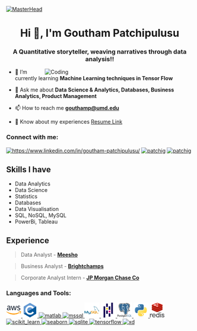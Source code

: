 [![MasterHead](https://blog.bit.ai/wp-content/uploads/2018/09/How-to-Embed-GitHub-Gists-in-Your-Documents-Blog-Banner.png)](https://github.com/PatchiG)
<h1 align="center">Hi 👋, I'm Goutham Patchipulusu</h1>
<h3 align="center">A Quantitative storyteller, weaving narratives through data analysis!!</h3>
<img align="right" alt="Coding" width="400" src="https://miro.medium.com/v2/resize:fit:1400/0*08dAfJ2wmnmqgsrl.gif">

- 🌱 I’m currently learning **Machine Learning techniques in Tensor Flow**

- 💬 Ask me about **Data Science & Analytics, Databases, Business Analytics, Product Management**

- 📫 How to reach me **gouthamp@umd.edu**

- 📄 Know about my experiences [Resume Link](https://docs.google.com/document/d/1R02P4WT82mMS8ZG0IgKbBFbGwOrhf-8Lkdrks8qj2Pg/edit)

<h3 align="left">Connect with me:</h3>
<p align="left">
<a href="https://linkedin.com/in/https://www.linkedin.com/in/goutham-patchipulusu/" target="blank"><img align="center" src="https://raw.githubusercontent.com/rahuldkjain/github-profile-readme-generator/master/src/images/icons/Social/linked-in-alt.svg" alt="https://www.linkedin.com/in/goutham-patchipulusu/" height="30" width="40" /></a>
<a href="https://kaggle.com/patchig" target="blank"><img align="center" src="https://raw.githubusercontent.com/rahuldkjain/github-profile-readme-generator/master/src/images/icons/Social/kaggle.svg" alt="patchig" height="30" width="40" /></a>
<a href="https://instagram.com/patchig" target="blank"><img align="center" src="https://raw.githubusercontent.com/rahuldkjain/github-profile-readme-generator/master/src/images/icons/Social/instagram.svg" alt="patchig" height="30" width="40" /></a>
</p>

## Skills I have

* Data Analytics
* Data Science
* Statistics
* Databases
* Data Visualisation
* SQL, NoSQL, MySQL
* PowerBi, Tableau


## Experience

> Data Analyst - [**Meesho**](https://www.meesho.com/)

> Business Analyst - [**Brightchamps**](https://brightchamps.com/)

> Corporate Analyst Intern - [**JP Morgan Chase Co**](https://careers.jpmorgan.com/us/en/students/programs/cadp-summer-analyst?search=&tags=location__Americas__UnitedStatesofAmerica)

<h3 align="left">Languages and Tools:</h3>
<p align="left"> <a href="https://aws.amazon.com" target="_blank" rel="noreferrer"> <img src="https://raw.githubusercontent.com/devicons/devicon/master/icons/amazonwebservices/amazonwebservices-original-wordmark.svg" alt="aws" width="40" height="40"/> </a> <a href="https://www.cprogramming.com/" target="_blank" rel="noreferrer"> <img src="https://raw.githubusercontent.com/devicons/devicon/master/icons/c/c-original.svg" alt="c" width="40" height="40"/> </a> <a href="https://www.mathworks.com/" target="_blank" rel="noreferrer"> <img src="https://upload.wikimedia.org/wikipedia/commons/2/21/Matlab_Logo.png" alt="matlab" width="40" height="40"/> </a> <a href="https://www.microsoft.com/en-us/sql-server" target="_blank" rel="noreferrer"> <img src="https://www.svgrepo.com/show/303229/microsoft-sql-server-logo.svg" alt="mssql" width="40" height="40"/> </a> <a href="https://www.mysql.com/" target="_blank" rel="noreferrer"> <img src="https://raw.githubusercontent.com/devicons/devicon/master/icons/mysql/mysql-original-wordmark.svg" alt="mysql" width="40" height="40"/> </a> <a href="https://pandas.pydata.org/" target="_blank" rel="noreferrer"> <img src="https://raw.githubusercontent.com/devicons/devicon/2ae2a900d2f041da66e950e4d48052658d850630/icons/pandas/pandas-original.svg" alt="pandas" width="40" height="40"/> </a> <a href="https://www.postgresql.org" target="_blank" rel="noreferrer"> <img src="https://raw.githubusercontent.com/devicons/devicon/master/icons/postgresql/postgresql-original-wordmark.svg" alt="postgresql" width="40" height="40"/> </a> <a href="https://www.python.org" target="_blank" rel="noreferrer"> <img src="https://raw.githubusercontent.com/devicons/devicon/master/icons/python/python-original.svg" alt="python" width="40" height="40"/> </a> <a href="https://redis.io" target="_blank" rel="noreferrer"> <img src="https://raw.githubusercontent.com/devicons/devicon/master/icons/redis/redis-original-wordmark.svg" alt="redis" width="40" height="40"/> </a> <a href="https://scikit-learn.org/" target="_blank" rel="noreferrer"> <img src="https://upload.wikimedia.org/wikipedia/commons/0/05/Scikit_learn_logo_small.svg" alt="scikit_learn" width="40" height="40"/> </a> <a href="https://seaborn.pydata.org/" target="_blank" rel="noreferrer"> <img src="https://seaborn.pydata.org/_images/logo-mark-lightbg.svg" alt="seaborn" width="40" height="40"/> </a> <a href="https://www.sqlite.org/" target="_blank" rel="noreferrer"> <img src="https://www.vectorlogo.zone/logos/sqlite/sqlite-icon.svg" alt="sqlite" width="40" height="40"/> </a> <a href="https://www.tensorflow.org" target="_blank" rel="noreferrer"> <img src="https://www.vectorlogo.zone/logos/tensorflow/tensorflow-icon.svg" alt="tensorflow" width="40" height="40"/> </a> <a href="https://www.adobe.com/products/xd.html" target="_blank" rel="noreferrer"> <img src="https://cdn.worldvectorlogo.com/logos/adobe-xd.svg" alt="xd" width="40" height="40"/> </a> </p>
